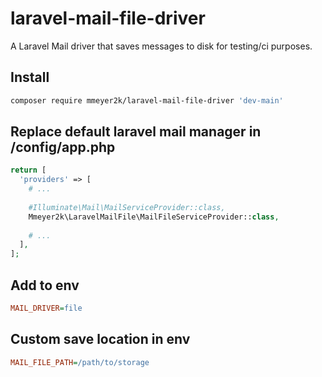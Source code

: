 # laravel-mail-file-driver
A Laravel Mail driver that saves messages to disk for testing/ci purposes.

## Install
```bash
composer require mmeyer2k/laravel-mail-file-driver 'dev-main'
```

## Replace default laravel mail manager in /config/app.php
```php
return [
  'providers' => [
    # ...
    
    #Illuminate\Mail\MailServiceProvider::class,
    Mmeyer2k\LaravelMailFile\MailFileServiceProvider::class,
    
    # ...
  ],
];
```


## Add to env
```ini
MAIL_DRIVER=file
```

## Custom save location in env
```ini
MAIL_FILE_PATH=/path/to/storage
```
